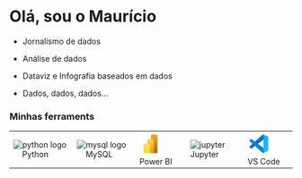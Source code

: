 <h1>Olá, sou o Maurício</h1>

- Jornalismo de dados

- Análise de dados

- Dataviz e Infografia baseados em dados

- Dados, dados, dados...


<h3>Minhas ferraments</h3>

<table>
  <tbody>
    <tr>
      <td>
        <img
          src="https://cdn.jsdelivr.net/gh/devicons/devicon/icons/python/python-original.svg"
          height="40"
          alt="python logo"
        />
        <img width="12" /> Python
      </td>
      <td>
          <img src="https://cdn.jsdelivr.net/gh/devicons/devicon/icons/mysql/mysql-original.svg"
          height="40"
          alt="mysql logo"
        />
        <img width="12" /> MySQL
      </td>
      <td>
        <img
          src="https://github.com/mauriciogasparotto/mauriciogasparotto/blob/main/images/icons/languages/icons8-power-bi-2021-96.png"
          height="40"
          alt="express logo"
        />
        <img width="12" /> Power BI
      </td>
      <td>
        <img src="https://cdn.jsdelivr.net/gh/devicons/devicon/icons/jupyter/jupyter-original-wordmark.svg"
          alt="jupyter"
          width="40"
          height="40"
        />
        <img width="12" /> Jupyter
      </td>
      <td>
        <img
          src="https://github.com/mauriciogasparotto/mauriciogasparotto/blob/main/images/icons/languages/icons8-visual-studio-code-2019-96.png"
          alt="nestjs"
          width="40"
          height="40"
        />
        <img width="12" /> VS Code
      </td>
    </tr>











